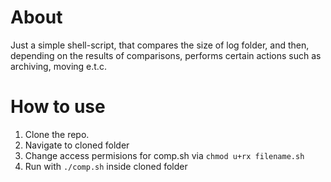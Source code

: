 # About

Just a simple shell-script, that compares the size of log folder, and then, depending on the results of comparisons, performs certain actions such as archiving, moving e.t.c.

# How to use

1. Clone the repo.
2. Navigate to cloned folder
3. Change access permisions for comp.sh via ```chmod u+rx filename.sh```
4. Run with ```./comp.sh``` inside cloned folder
